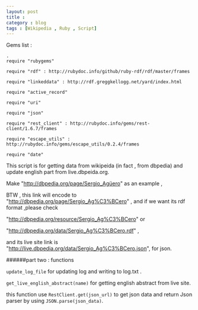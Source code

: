 ```yaml
---
layout: post
title : 
category : blog
tags : [Wikipedia , Ruby , Script]
---
```


 Gems list : 

    .
    require "rubygems"

    require "rdf" : http://rubydoc.info/github/ruby-rdf/rdf/master/frames

    require "linkeddata" : http://rdf.greggkellogg.net/yard/index.html

    require "active_record"

    require "uri"

    require "json"

    require "rest_client" : http://rubydoc.info/gems/rest-client/1.6.7/frames

    require "escape_utils" : http://rubydoc.info/gems/escape_utils/0.2.4/frames

    require "date"

This script is for getting data from wikipeida (in fact , from dbpedia) and update english part from live.dbpeida.org.

Make "http://dbpedia.org/page/Sergio_Agüero" as an example ,

BTW , this link will encode to "http://dbpedia.org/page/Sergio_Ag%C3%BCero" , and if we want its rdf format ,please  check  

"http://dbpedia.org/resource/Sergio_Ag%C3%BCero" or 

"http://dbpedia.org/data/Sergio_Ag%C3%BCero.rdf" , 

 and its live site link is  "http://live.dbpedia.org/data/Sergio_Ag%C3%BCero.json", for json.

######part two : functions

 `update_log_file` for updating log and writing to log.txt . 

`get_live_english_abstract(name)` for getting  english abstract from live site. 

 this function use `RestClient.get(json_url)` to get  json data and return Json parser by using `JSON.parse(json_data)`.


 
    
     








